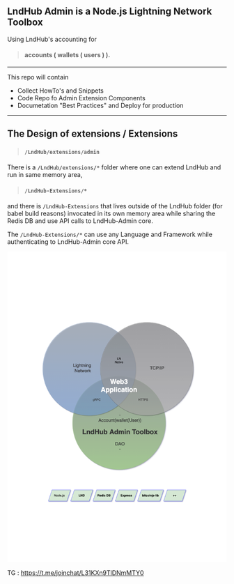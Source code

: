 <!-- ### Hi there 👋 -->

## LndHub Admin is a Node.js Lightning Network Toolbox

Using LndHub's accounting for 

> #### accounts ( wallets ( users ) ). 

---

This repo will contain 
- Collect HowTo's and Snippets
- Code Repo fo Admin Extension Components
- Documetation "Best Practices" and Deploy for production

---

## The Design of extensions / Extensions

> #### ```/LndHub/extensions/admin```
There is a ```/LndHub/extensions/*``` folder where one can extend LndHub and run in same memory area,


> #### ```/LndHub-Extensions/*```
and there is ```/LndHub-Extensions``` that lives outside of the LndHub folder (for babel build reasons) 
invocated in its own memory area while sharing the Redis DB and use API calls to LndHub-Admin core.



The ```/LndHub-Extensions/*``` can use any Language and Framework while authenticating to LndHub-Admin core API.


 ![LndHub Admin Toolbox](/media/LNHAT-ROUND-libs.png)


TG : https://t.me/joinchat/L31KXn9TlDNmMTY0

<!--
**lndhub-admin/lndhub-admin** is a ✨ _special_ ✨ repository because its `README.md` (this file) appears on your GitHub profile.

Here are some ideas to get you started:

- 🔭 I’m currently working on ...
- 🌱 I’m currently learning ...
- 👯 I’m looking to collaborate on ...
- 🤔 I’m looking for help with ...
- 💬 Ask me about ...
- 📫 How to reach me: ...
- 😄 Pronouns: ...
- ⚡ Fun fact: ...
-->
